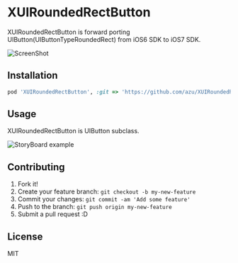 # XUIRoundedRectButton

XUIRoundedRectButton is forward porting UIButton(UIButtonTypeRoundedRect) from iOS6 SDK to iOS7 SDK.

![ScreenShot](https://www.monosnap.com/image/zirPSLa1ZhROY41l0PvqzL96H.png)

## Installation

``` ruby
pod 'XUIRoundedRectButton', :git => 'https://github.com/azu/XUIRoundedRectButton.git'
```

## Usage

XUIRoundedRectButton is UIButton subclass.

![StoryBoard example](https://www.monosnap.com/image/8O6pjLFLyidwA9pmuqw655jlw.png)

## Contributing

1. Fork it!
2. Create your feature branch: `git checkout -b my-new-feature`
3. Commit your changes: `git commit -am 'Add some feature'`
4. Push to the branch: `git push origin my-new-feature`
5. Submit a pull request :D

## License

MIT